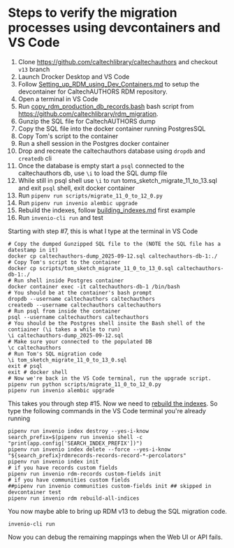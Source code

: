 
# Steps to verify the migration processes using devcontainers and VS Code

1. Clone <https://github.com/caltechlibrary/caltechauthors> and checkout `v13` branch
2. Launch Drocker Desktop and VS Code
3. Follow [Setting_up_RDM_using_Dev_Containers.md](Setting_up_RDM_using_Dev_Containers.md) to setup the devcontainer for CaltechAUTHORS RDM repository.
4. Open a terminal in VS Code
5. Run [copy_rdm_production_db_records.bash](copy_rdm_production_db_records.bash) bash script from <https://github.com/caltechlibrary/rdm_migration>. 
6. Gunzip the SQL file for CaltechAUTHORS dump
7. Copy the SQL file into the docker container running PostgresSQL
8. Copy Tom's script to the container
9. Run a shell session in the Postgres docker container
10. Drop and recreate the caltechauthors database using `dropdb` and `createdb` cli
11. Once the database is empty start a `psql` connected to the caltechauthors db, use `\i` to load the SQL dump file
12. While still in psql shell use `\i` to run toms_sketch_migrate_11_to_13.sql and exit `psql` shell, exit docker container
13. Run `pipenv run scripts/migrate_11_0_to_12_0.py`
14. Run `pipenv run invenio alembic upgrade`
15. Rebuild the indexes, follow [building_indexes.md](building_indexes.md) first example
16. Run `invenio-cli run` and test


Starting with step #7, this is what I type at the terminal in VS Code

~~~shell
# Copy the dumped Gunzipped SQL file to the (NOTE the SQL file has a datestamp in it)
docker cp caltechauthors-dump_2025-09-12.sql caltechauthors-db-1:./
# Copy Tom's script to the container
docker cp scripts/tom_sketch_migrate_11_0_to_13_0.sql caltechauthors-db-1:./
# Run shell inside Postgres container
docker container exec -it caltechauthors-db-1 /bin/bash
# You should be at the container's bash prompt
dropdb --username caltechauthors caltechauthors
createdb --username caltechauthors caltechauthors
# Run psql from inside the container
psql --username caltechauthors caltechauthors
# You should be the Postgres shell insite the Bash shell of the contiainer (\i takes a while to run)
\i caltechauthors-dump_2025-09-12.sql
# Make sure your connected to the populated DB
\c caltechauthors
# Run Tom's SQL migration code
\i tom_sketch_migrate_11_0_to_13_0.sql 
exit # psql
exit # docker shell
# Now we're back in the VS Code terminal, run the upgrade script.
pipenv run python scripts/migrate_11_0_to_12_0.py
pipenv run invenio alembic upgrade
~~~

This takes you through step #15. Now we need to [rebuild the indexes](building_indexes.md). So type
the following commands in the VS Code terminal you're already running

~~~shell
pipenv run invenio index destroy --yes-i-know
search_prefix=$(pipenv run invenio shell -c "print(app.config['SEARCH_INDEX_PREFIX'])")
pipenv run invenio index delete --force --yes-i-know "${search_prefix}rdmrecords-records-record-*-percolators"
pipenv run invenio index init
# if you have records custom fields
pipenv run invenio rdm-records custom-fields init
# if you have communities custom fields
##pipenv run invenio communities custom-fields init ## skipped in devcontainer test
pipenv run invenio rdm rebuild-all-indices
~~~

You now maybe able to bring up RDM v13 to debug the SQL migration code.

~~~shell
invenio-cli run
~~~

Now you can debug the remaining mappings when the Web UI or API fails.
